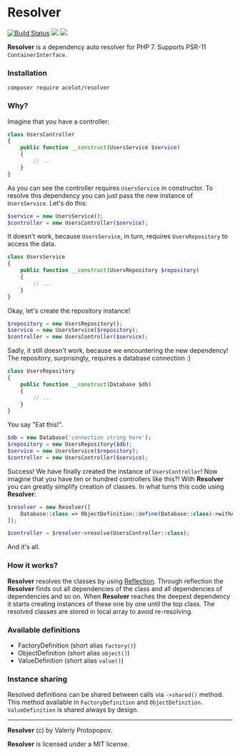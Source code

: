 # Resolver

[![Build Status](https://travis-ci.org/acelot/resolver.svg?branch=master)](https://travis-ci.org/acelot/resolver)
![](https://img.shields.io/badge/dependencies-zero-blue.svg)
![](https://img.shields.io/badge/license-MIT-green.svg)

**Resolver** is a dependency auto resolver for PHP 7. Supports PSR-11 `ContainerInterface`.

### Installation

```
composer require acelot/resolver
```

### Why?

Imagine that you have a controller:

```php
class UsersController
{
    public function __construct(UsersService $service)
    {
        // ...
    }
}
```

As you can see the controller requires `UsersService` in constructor. To resolve this dependency you can just pass
the new instance of `UsersService`. Let's do this:

```php
$service = new UsersService();
$controller = new UsersController($service);
```

It doesn't work, because `UsersService`, in turn, requires `UsersRepository` to access the data.

```php
class UsersService
{
    public function __construct(UsersRepository $repository)
    {
        // ...
    }
}
```

Okay, let's create the repository instance!

```php
$repository = new UsersRepository();
$service = new UsersService($repository);
$controller = new UsersController($service);
```

Sadly, it still doesn't work, because we encountering the new dependency! The repository, surprisingly, requires 
a database connection :)

```php
class UsersRepository
{
    public function __construct(Database $db)
    {
        // ...
    }
}
```

You say "Eat this!".

```php
$db = new Database('connection string here');
$repository = new UsersRepository($db);
$service = new UsersService($repository);
$controller = new UsersController($service);
```

Success! We have finally created the instance of `UsersController`!
Now imagine that you have ten or hundred controllers like this?!
With **Resolver** you can greatly simplify creation of classes. 
In what turns this code using **Resolver**:

```php
$resolver = new Resolver([
    Database::class => ObjectDefinition::define(Database::class)->withArgument('connectionString', 'connection string here')
]);

$controller = $resolver->resolve(UsersController::class);
```

And it's all.


### How it works?

**Resolver** resolves the classes by using [Reflection](http://php.net/manual/ru/book.reflection.php).
Through reflection the **Resolver** finds out all dependencies of the class and all dependencies of 
dependencies and so on. When **Resolver** reaches the deepest dependency it starts creating instances 
of these one by one until the top class. The resolved classes are stored in local array to avoid re-resolving.

### Available definitions

- FactoryDefinition (short alias `factory()`)
- ObjectDefinition (short alias `object()`)
- ValueDefinition (short alias `value()`)

### Instance sharing

Resolved definitions can be shared between calls via `->shared()` method. This method available in `FactoryDefinition` and `ObjectDefinition`. `ValueDefinition` is shared always by design.

---

**Resolver** (c) by Valeriy Protopopov.

**Resolver** is licensed under a MIT license.
